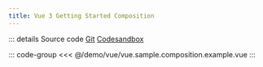 ```yaml
---
title: Vue 3 Getting Started Composition
---
```




<script setup lang="ts">
import Example from '@/demo/vue/vue.sample.composition.example.vue';
</script>

<div class="example-container">
<Example />
</div>

::: details <span class="source-btn">Source code</span> <span class="external"> [Git](https://github.com/revolist/revogrid-docs/tree/main/demo/vue/vue.sample.composition.example.vue) [Codesandbox](https://codesandbox.io/p/sandbox/rg-start-vue-3-composition-api-3775m4) </span>


::: code-group
<<< @/demo/vue/vue.sample.composition.example.vue
:::
